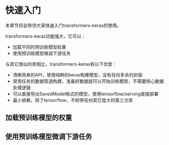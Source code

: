 # 快速入门

本章节将会带领大家快速入门transformers-keras的使用。

transformers-keras功能强大，它可以：

* 加载不同的预训练模型权重
* 使用预训练模型微调下游任务

与其它类似的库相比，transformers-keras有以下优势：

* 清晰简单的API，使用纯粹的keras构建模型，没有任何多余的封装
* 常用任务的数据管道构建，准备好数据就可以开始训练模型，不需要担心数据处理逻辑
* 可以直接导出SavedModel格式的模型，使用tensorflow/serving直接部署
* 最小依赖，除了tensorflow，不附带任何其它庞大的第三方库

## 加载预训练模型的权重

## 使用预训练模型微调下游任务